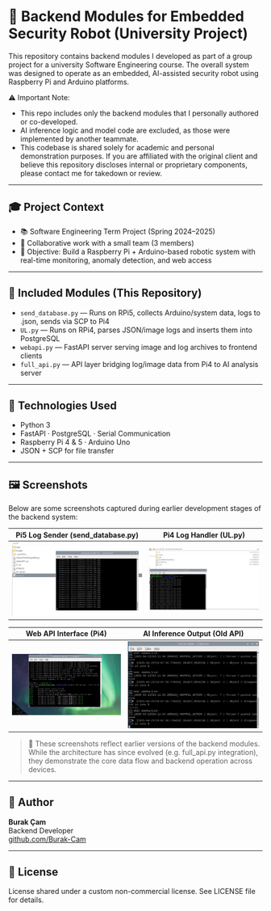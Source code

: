 # 🔧 Backend Modules for Embedded Security Robot (University Project)

This repository contains backend modules I developed as part of a group project for a university Software Engineering course. The overall system was designed to operate as an embedded, AI-assisted security robot using Raspberry Pi and Arduino platforms.

⚠️ Important Note:
- This repo includes only the backend modules that I personally authored or co-developed.
- AI inference logic and model code are excluded, as those were implemented by another teammate.
- This codebase is shared solely for academic and personal demonstration purposes. If you are affiliated with the original client and believe this repository discloses internal or proprietary components, please contact me for takedown or review.

---

## 🎓 Project Context

- 📚 Software Engineering Term Project (Spring 2024–2025)
- 🤝 Collaborative work with a small team (3 members)
- 🎯 Objective: Build a Raspberry Pi + Arduino-based robotic system with real-time monitoring, anomaly detection, and web access

---

## 📁 Included Modules (This Repository)

- `send_database.py` — Runs on RPi5, collects Arduino/system data, logs to .json, sends via SCP to Pi4  
- `UL.py` — Runs on RPi4, parses JSON/image logs and inserts them into PostgreSQL  
- `webapi.py` — FastAPI server serving image and log archives to frontend clients  
- `full_api.py` — API layer bridging log/image data from Pi4 to AI analysis server

---

## 🔧 Technologies Used

- Python 3  
- FastAPI · PostgreSQL · Serial Communication  
- Raspberry Pi 4 & 5 · Arduino Uno  
- JSON + SCP for file transfer

---

## 🖼️ Screenshots

Below are some screenshots captured during earlier development stages of the backend system:

| Pi5 Log Sender (send_database.py) | Pi4 Log Handler (UL.py)        |
|-----------------------------------|--------------------------------|
| ![send](screenshots/send_terminal.jpg) | ![ul](screenshots/ul_insert_pgadmin.jpg) |

| Web API Interface (Pi4)           | AI Inference Output (Old API)  |
|-----------------------------------|--------------------------------|
| ![api](screenshots/pi4_api_endpoints.jpg) | ![ai](screenshots/ai_response_legacy.jpg) |

> 📸 These screenshots reflect earlier versions of the backend modules. While the architecture has since evolved (e.g. full_api.py integration), they demonstrate the core data flow and backend operation across devices.

---

## 👤 Author

**Burak Çam**  
Backend Developer  
[github.com/Burak-Cam](https://github.com/Burak-Cam)

---

## 📜 License

License shared under a custom non-commercial license. See LICENSE file for details.
